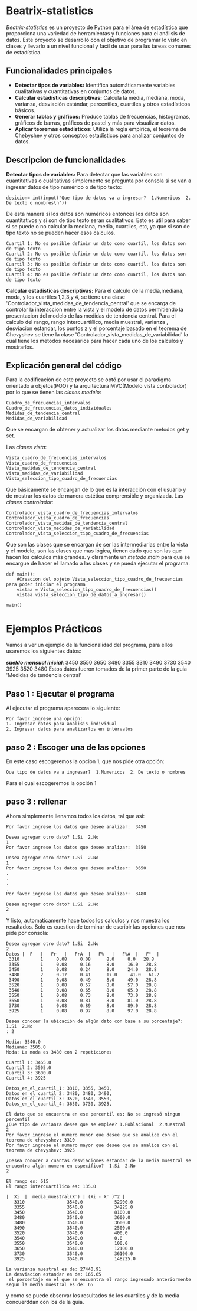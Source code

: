 # Beatrix-statistics

*Beatrix-statistics* es un proyecto de Python para el área de estadística que proporciona una variedad de herramientas y funciones para el análisis de datos. Este proyecto se desarrolló con el objetivo de programar lo visto en clases y llevarlo a un nivel funcional y fácil de usar para las tareas comunes de estadística.

## Funcionalidades principales

- **Detectar tipos de variables:** Identifica automáticamente variables cualitativas y cuantitativas en conjuntos de datos.
- **Calcular estadísticas descriptivas:** Calcula la media, mediana, moda, varianza, desviación estándar, percentiles, cuartiles y otros estadísticos básicos.
- **Generar tablas y gráficos:** Produce tablas de frecuencias, histogramas, gráficos de barras, gráficos de pastel y más para visualizar datos.
- **Aplicar teoremas estadísticos:** Utiliza la regla empírica, el teorema de Chebyshev y otros conceptos estadísticos para analizar conjuntos de datos.

## Descripcion de funcionalidades
**Detectar tipos de variables:** Para detectar que las variables son cuantitativas o cualitativas simplemente se pregunta por consola si se van a ingresar datos de tipo numérico o de tipo texto:
~~~
desicion= int(input("Que tipo de datos va a ingresar?  1.Numericos  2. De texto o nombres\n"))
~~~
De esta manera si los datos son numéricos entonces los datos son cuantitativos y si son de tipo texto seran cualitativos.
Esto es útil para saber si se puede o no calcular la mediana, media, cuartiles, etc, ya que si son de tipo texto no se pueden hacer esos cálculos.
~~~
Cuartil 1: No es posible definir un dato como cuartil, los datos son de tipo texto
Cuartil 2: No es posible definir un dato como cuartil, los datos son de tipo texto
Cuartil 3: No es posible definir un dato como cuartil, los datos son de tipo texto
Cuartil 4: No es posible definir un dato como cuartil, los datos son de tipo texto
~~~
**Calcular estadisticas descriptivas:**
Para el calculo de la media,mediana, moda, y los cuartiles 1,2,3,y 4, se tiene una clase 'Controlador_vista_medidas_de_tendencia_central' que se encarga de controlar la interaccion entre la vista y el modelo de datos permitiendo la presentacion del modelo de las medidas de tendencia central.
Para el calculo del rango, rango intercuartlílico, media muestral, varianza , desviacion estandar, los puntos z y el porcentaje basado en el teorema de Chevyshev se tiene la clase 'Controlador_vista_medidas_de_variabilidad' la cual tiene los metodos necesarios para hacer cada uno de los calculos y mostrarlos.
## Explicación general del código
Para la codificación de este proyecto se optó por usar el paradigma orientado a objetos(POO) y la arquitectura MVC(Modelo vista controlador) por lo que se tienen las *clases modelo*:
~~~
Cuadro_de_frecuencias_intervalos
Cuadro_de_frecuencias_datos_individuales
Medidas_de_tendencia_central
Medidas_de_variabilidad
~~~
Que se encargan de obtener y actualizar los datos mediante metodos get y set.

Las *clases vista*: 
~~~
Vista_cuadro_de_frecuencias_intervalos
Vista_cuadro_de_frecuencias
Vista_medidas_de_tendencia_central
Vista_medidas_de_variabilidad
Vista_seleccion_tipo_cuadro_de_frecuencias
~~~
Que básicamente se encargan de lo que es la interacción con el usuario y de mostrar los datos de manera estética comprensible y organizada.
Las *clases controlador*:
~~~
Controlador_vista_cuadro_de_frecuencias_intervalos
Controlador_vista_cuadro_de_frecuencias
Controlador_vista_medidas_de_tendencia_central
Controlador_vista_medidas_de_variabilidad
Controlador_vista_seleccion_tipo_cuadro_de_frecuencias
~~~
Que son las clases que se encargan de ser las intermediarias entre la vista y el modelo, son las clases que mas lógica, tienen dado que son las que hacen los calculos más grandes.
y claramente un *metodo main* para que se encargue de hacer el llamado a las clases y se pueda ejecutar el programa.
~~~
def main(): 
    #Creacion del objeto Vista_seleccion_tipo_cuadro_de_frecuencias para poder iniciar el programa 
    vistaa = Vista_seleccion_tipo_cuadro_de_frecuencias()
    vistaa.vista_seleccion_tipo_de_datos_a_ingresar()

main()
~~~
# Ejemplos Prácticos
Vamos a ver un ejemplo de la funcionalidad del programa, para ellos usaremos los siguientes datos:

***sueldo mensual inicial***: 3450 3550 3650 3480 3355 3310 3490 3730 3540 3925 3520 3480
Estos datos fueron tomados de la primer parte de la guia 'Medidas de tendencia central'
## Paso 1 : Ejecutar el programa
Al ejecutar el programa aparecera lo siguiente:
~~~
Por favor ingrese una opción:
1. Ingresar datos para analisis individual
2. Ingresar datos para analizarlos en intérvalos
~~~
## paso 2 : Escoger una de las opciones
En este caso escogeremos la opcion 1, que nos pide otra opción:
~~~
Que tipo de datos va a ingresar?  1.Numericos  2. De texto o nombres
~~~
Para el cual escogeremos la opción 1
## paso 3 : rellenar
Ahora simplemente llenamos todos los datos, tal que asi:
~~~
Por favor ingrese los datos que desee analizar:  3450

Desea agregar otro dato? 1.Si  2.No
1
Por favor ingrese los datos que desee analizar:  3550

Desea agregar otro dato? 1.Si  2.No
1
Por favor ingrese los datos que desee analizar:  3650
.
.
.
.
Por favor ingrese los datos que desee analizar:  3480

Desea agregar otro dato? 1.Si  2.No
2
~~~
Y listo, automaticamente hace todos los calculos  y nos muestra los resultados.
Solo es cuestion de terminar de escribir las opciones que nos pide por consola:
~~~
Desea agregar otro dato? 1.Si  2.No
2
Datos |  F   |   Fr   |   FrA  |   F%   |   F%A  |   F°  |
 3310        1     0.08     0.08      8.0     8.0   28.8
 3355        1     0.08     0.16      8.0     16.0   28.8
 3450        1     0.08     0.24      8.0     24.0   28.8
 3480        2     0.17     0.41      17.0     41.0   61.2
 3490        1     0.08     0.49      8.0     49.0   28.8
 3520        1     0.08     0.57      8.0     57.0   28.8
 3540        1     0.08     0.65      8.0     65.0   28.8
 3550        1     0.08     0.73      8.0     73.0   28.8
 3650        1     0.08     0.81      8.0     81.0   28.8
 3730        1     0.08     0.89      8.0     89.0   28.8
 3925        1     0.08     0.97      8.0     97.0   28.8

Desea conocer la ubicación de algún dato con base a su porcentaje?: 1.Si  2.No
: 2

Media: 3540.0
Mediana: 3505.0
Moda: La moda es 3480 con 2 repeticiones

Cuartil 1: 3465.0
Cuartil 2: 3505.0
Cuartil 3: 3600.0
Cuartil 4: 3925

Datos_en_el_cuartil_1: 3310, 3355, 3450,
Datos_en_el_cuartil_2: 3480, 3480, 3490,
Datos_en_el_cuartil_3: 3520, 3540, 3550,
Datos_en_el_cuartil_4: 3650, 3730, 3925,

El dato que se encuentra en ese percentil es: No se ingresó ningun percentil
¿Que tipo de varianza desea que se emplee? 1.Poblacional  2.Muestral
2
Por favor ingrese el numero menor que desee que se analice con el teorema de chevyshev: 3310
Por favor ingrese el numero mayor que desee que se analice con el teorema de chevyshev: 3925

¿Desea conocer a cuantas desviaciones estandar de la media muestral se encuentra algún numero en específico?  1.Si  2.No
2

El rango es: 615
El rango intercuartilico es: 135.0

|  Xi  |  media_muestral(Xˉ) | (Xi - Xˉ )^2 |
   3310                3540.0            52900.0
   3355                3540.0            34225.0
   3450                3540.0            8100.0
   3480                3540.0            3600.0
   3480                3540.0            3600.0
   3490                3540.0            2500.0
   3520                3540.0            400.0
   3540                3540.0            0.0
   3550                3540.0            100.0
   3650                3540.0            12100.0
   3730                3540.0            36100.0
   3925                3540.0            148225.0

La varianza muestral es de: 27440.91
La desviacion estandar es de: 165.65
 el porcentaje en el que se encuentra el rango ingresado anteriormente segun la media muestral es de: 65
~~~
y como se puede observar los resultados de los cuartiles y de la media concuerddan con los de la guia.
